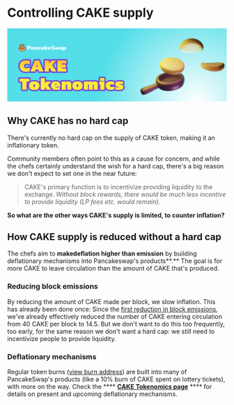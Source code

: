 # Controlling CAKE supply

![](<../../.gitbook/assets/docs masthead (17) (1).png>)

## Why CAKE has no hard cap

There's currently no hard cap on the supply of CAKE token, making it an inflationary token.&#x20;

Community members often point to this as a cause for concern, and while the chefs certainly understand the wish for a hard cap, there's a big reason we don't expect to set one in the near future:

> CAKE's primary function is to incentivize providing liquidity to the exchange. _Without block rewards, there would be much less incentive to provide liquidity (LP fees etc. would remain)._

**So what are the other ways CAKE's supply is limited, to counter inflation?**&#x20;

## How CAKE supply is reduced without a hard cap

The chefs aim to **makedeflation higher than emission** by building deflationary mechanisms into Pancakeswap's products**.** The goal is for more CAKE to leave circulation than the amount of CAKE that's produced.

### Reducing block emissions&#x20;

By reducing the amount of CAKE made per block, we slow inflation. This has already been done once: Since the [first reduction in block emissions](https://voting.pancakeswap.finance/#/pancake/proposal/QmWSQZsqakCMQ1bmcoEsKzStdtdFHL6cohSjnMV9ira1EC), we've already effectively reduced the number of CAKE entering circulation from 40 CAKE per block to 14.5. But we don't want to do this too frequently, too early, for the same reason we don't want a hard cap: we still need to incentivize people to provide liquidity.

### Deflationary mechanisms

Regular token burns ([view burn address](https://bscscan.com/token/0x0e09fabb73bd3ade0a17ecc321fd13a19e81ce82?a=0x000000000000000000000000000000000000dead)) are built into many of PancakeSwap's products (like a 10% burn of CAKE spent on lottery tickets), with more on the way. Check the **** [**CAKE Tokenomics page**](https://docs.pancakeswap.finance/tokenomics/cake/cake-tokenomics) **** for details on present and upcoming deflationary mechanisms.


